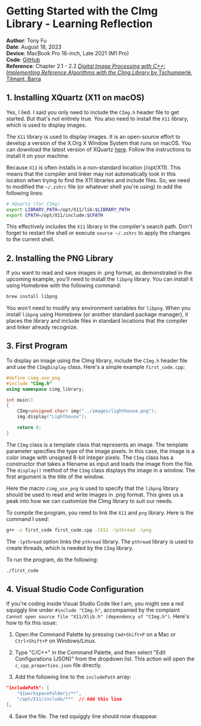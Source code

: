 # Getting Started with the CImg Library - Learning Reflection

**Author**: Tony Fu  
**Date**: August 18, 2023  
**Device**: MacBook Pro 16-inch, Late 2021 (M1 Pro)  
**Code**: [GitHub](https://github.com/tonyfu97/Digital-Image-Processing/tree/main/01_getting_started)  
**Reference**: Chapter 2.1 - 2.2 [*Digital Image Processing with C++: Implementing Reference Algorithms with the CImg Library* by Tschumperlé, Tilmant, Barra](https://www.amazon.com/Digital-Image-Processing-Implementing-Algorithms/dp/1032347538)

## 1. Installing XQuartz (X11 on macOS)

Yes, I lied. I said you only need to include the `CImg.h` header file to get started. But that's not entirely true. You also need to install the `X11` library, which is used to display images.

The `X11` library is used to display images. It is an open-source effort to develop a version of the X.Org X Window System that runs on macOS. You can download the latest version of XQuartz [here](https://www.xquartz.org). Follow the instructions to install it on your machine.

Because `X11` is often installs in a non-standard location (/opt/X11). This means that the compiler and linker may not automatically look in this location when trying to find the X11 libraries and include files. So, we need to modified the `~/.zshrc` file (or whatever shell you're using) to add the following lines:

```bash
# XQuartz (for CImg)
export LIBRARY_PATH=/opt/X11/lib:$LIBRARY_PATH
export CPATH=/opt/X11/include:$CPATH
```
This effectively includes the `X11` library in the compiler's search path. Don't forget to restart the shell or execute `source ~/.zshrc` to apply the changes to the current shell.

## 2. Installing the PNG Library

If you want to read and save images in .png format, as demonstrated in the upcoming example, you'll need to install the `libpng` library. You can install it using Homebrew with the following command:

```bash
brew install libpng
```

You won't need to modify any environment variables for `libpng`. When you install `libpng` using Homebrew (or another standard package manager), it places the library and include files in standard locations that the compiler and linker already recognize.

## 3. First Program

To display an image using the CImg library, include the `CImg.h` header file and use the `CImgDisplay` class. Here's a simple example `first_code.cpp`:

```cpp
#define cimg_use_png
#include "CImg.h"
using namespace cimg_library;

int main()
{
    CImg<unsigned char> img("../images/lighthouse.png");
    img.display("Lighthouse");

    return 0;
}
```

The `CImg` class is a template class that represents an image. The template parameter specifies the type of the image pixels. In this case, the image is a color image with unsigned 8-bit integer pixels. The `CImg` class has a constructor that takes a filename as input and loads the image from the file. The `display()` method of the `CImg` class displays the image in a window. The first argument is the title of the window.

Here the macro `cimg_use_png` is used to specify that the `libpng` library should be used to read and write images in .png format. This gives us a peak into how we can customize the CImg library to suit our needs.

To compile the program, you need to link the `X11` and `png` library. Here is the command I used:

```bash
g++ -o first_code first_code.cpp -lX11 -lpthread -lpng
```

The `-lpthread` option links the `pthread` library. The `pthread` library is used to create threads, which is needed by the `CImg` library.

To run the program, do the following:

```bash
./first_code
```

## 4. Visual Studio Code Configuration

If you're coding inside Visual Studio Code like I am, you might see a red squiggly line under `#include "CImg.h"`, accompanied by the complaint `Cannot open source file "X11/Xlib.h" (dependency of "CImg.h")`. Here's how to fix this issue:

1. Open the Command Palette by pressing `Cmd+Shift+P` on a Mac or `Ctrl+Shift+P` on Windows/Linux.
   
2. Type "C/C++" in the Command Palette, and then select "Edit Configurations (JSON)" from the dropdown list. This action will open the `c_cpp_properties.json` file directly.

3. Add the following line to the `includePath` array:

```json
"includePath": [
    "${workspaceFolder}/**",
    "/opt/X11/include/**"  // Add this line
],
```

4. Save the file. The red squiggly line should now disappear.
